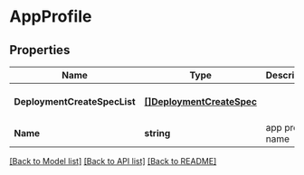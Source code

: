 # AppProfile

## Properties
Name | Type | Description | Notes
------------ | ------------- | ------------- | -------------
**DeploymentCreateSpecList** | [**[]DeploymentCreateSpec**](deployment_create_spec.md) |  | [optional] [default to null]
**Name** | **string** | app profile name | [default to null]

[[Back to Model list]](../README.md#documentation-for-models) [[Back to API list]](../README.md#documentation-for-api-endpoints) [[Back to README]](../README.md)
